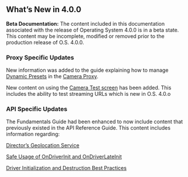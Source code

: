 
## What’s New in 4.0.0

**Beta Documentation:** The content included in this documentation associated with the release of Operating System 4.0.0 is in a beta state. This content may be incomplete, modified or removed prior to the production release of O.S. 4.0.0.

### Proxy Specific Updates

New information was added to the guide explaining how to manage [Dynamic Presets][1] in the [Camera Proxy][2].

New content on using the [Camera Test screen][3] has been added. This includes the ability to test streaming URLs which is new in O.S. 4.0.o


### API Specific Updates
The Fundamentals Guide had been enhanced to now include content that previously existed in the API Reference Guide. This content includes information regarding:

[Director’s Geolocation Service][4]

[Safe Usage of OnDriverInit and OnDriverLateInit][5]

[Driver Initialization and Destruction Best Practices][6]

[1]:	https://snap-one.github.io/docs-driverworks-fundamentals/#proxy-specific-information-camera-proxy-and-presets
[2]:	https://snap-one.github.io/docs-driverworks-proxyprotocol-camera/#what-s-new
[3]:	https://snap-one.github.io/docs-driverworks-fundamentals/#proxy-specific-information-camera-test-in-composer-pro
[4]:	https://snap-one.github.io/docs-driverworks-fundamentals/#api-specific-information-director-s-geolocation-service
[5]:	https://snap-one.github.io/docs-driverworks-fundamentals/#api-specific-information-safe-usage-of-ondriverinit-and-ondriverlateinit
[6]:	https://snap-one.github.io/docs-driverworks-fundamentals/#api-specific-information-driver-initialization-and-destruction
